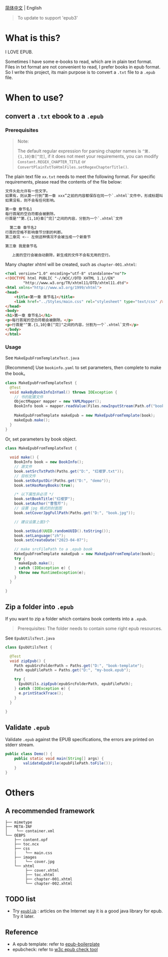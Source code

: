 [简体中文](./README.cn.md) | English

> To update to support 'epub3'

# What is this?

I LOVE EPUB.

Sometimes I have some e-books to read, which are in plain text format. 
Files in txt format are not convenient to read, I prefer books in epub format. 
So I write this project, its main purpose is to convert a `.txt` file to a `.epub` file.

# When to use?

## convert a `.txt` ebook to a `.epub`

### Prerequisites
> Note:
> 
> The default regular expression for parsing chapter names is `^第.{1,10}章[^完]`, 
> if it does not meet your requirements, you can modify `Constant.REGEX_CHAPTER_TITLE` or `ConvertPlainTxtToHtmlFiles.setRegexChapterTitle()`.

The plain text file `xx.txt` needs to meet the following format. For specific requirements, please read the contents of the file below:
```txt
文件头处允许有一些文字。
如果有，则从第一行到“第一章 xxx”之前的内容都保存在同一个`.xhtml`文件中，形成标题叫“引言”的章节。
如果没有，则不会有任何影响。

第一章 章节名1
每行首尾的空白符都会被删除。
行首是"^第.{1,10}章[^完]"之间的内容，分割为一个`.xhtml`文件

  第二章 章节名2
行首的空格不影响章节分割的判断。
第二章完 <-- 左侧这种情况不会被当成一个新章节

第三章 我是章节名

   上面的空行会被自动删除，新生成的文件不会有无用的空行。   
```

Many chapter xhtml will be created, such as `chapter-001.xhtml`:
```html
<?xml version="1.0" encoding="utf-8" standalone="no"?>
<!DOCTYPE html PUBLIC "-//W3C//DTD XHTML 1.1//EN"
        "http://www.w3.org/TR/xhtml11/DTD/xhtml11.dtd">
<html xmlns="http://www.w3.org/1999/xhtml">
<head>
    <title>第一章 章节名1</title>
    <link href="../Styles/main.css" rel="stylesheet" type="text/css" />
</head>
<body>
<h1>第一章 章节名1</h1>
<p>每行首尾的空白符都会被删除。</p>
<p>行首是"^第.{1,10}章[^完]"之间的内容，分割为一个`.xhtml`文件</p>
</body>
</html>
```

### Usage

See `MakeEpubFromTemplateTest.java`

[Recommend] Use `bookinfo.yaml` to set parameters, then complete to make the book。
```Java
class MakeEpubFromTemplateTest {
  @Test
  void makeByBookInfoInYaml() throws IOException {
    // 书的配置文件
    ObjectMapper mapper = new YAMLMapper();
    BookInfo book = mapper.readValue(Files.newInputStream(Path.of("bookinfo.yaml")), BookInfo.class);
    
    MakeEpubFromTemplate makeEpub = new MakeEpubFromTemplate(book);
    makeEpub.make();
  }
}
```

Or, set parameters by book object.
```Java
class MakeEpubFromTemplateTest {
    
  void make() {
    BookInfo book = new BookInfo();
    // 源文件
    book.setSrcTxtPath(Paths.get("D:", "红楼梦.txt"));
    // 目标文件
    book.setOutputDir(Paths.get("D:", "demo"));
    book.setHasManyBooks(true);

    /* 以下属性非必须 */
    book.setBookTitle("红楼梦");
    book.setAuthor("曹雪芹");
    // 设置 jpg 格式的封面图
    book.setCoverJpgFullPath(Paths.get("D:", "book.jpg"));

    // 建议设置上面3个

    book.setUuid(UUID.randomUUID().toString());
    book.setLanguage("zh");
    book.setCreateDate("2023-04-07");

    // make srcFilePath to a .epub book
    MakeEpubFromTemplate makeEpub = new MakeEpubFromTemplate(book);
    try {
      makeEpub.make();
    } catch (IOException e) {
      throw new RuntimeException(e);
    }
  }
  
}
```


## Zip a folder into `.epub`
If you want to zip a folder which contains book contents into a `.epub`. 

> Prerequisites: 
> The folder needs to contain some right epub resources.

See `EpubUtilsTest.java`

```Java
class EpubUtilsTest {

  @Test
  void zipEpub() {
    Path epubSrcFolderPath = Paths.get("D:", "book-template");
    Path epubFilePath = Paths.get("D:", "my-book.epub");

    try {
      EpubUtils.zipEpub(epubSrcFolderPath, epubFilePath);
    } catch (IOException e) {
      e.printStackTrace();
    }
  }
  
}
```

## Validate `.epub`
Validate `.epub` against the EPUB specifications, the errors are printed on stderr stream.
```java
public class Demo() {
    public static void main(String[] args) {
        validateEpubFile(epubFilePath.toFile());
    }
}
```

# Others
## A recommended framework
```
├── mimetype
├── META-INF
│    └── container.xml 
└── OEBPS 
    ├── content.opf
    ├── toc.ncx
    ├── css
    |    └── main.css
    ├── images
    |    └── cover.jpg
    └── xhtml
         ├── cover.xhtml
         ├── toc.xhtml
         ├── chapter-001.xhtml
         └── chapter-002.xhtml
```

## TODO list
+ Try [`epublib`](https://github.com/psiegman/epublib) : articles on the Internet say it is a good java library for epub. Try it later.

## Reference
+ A epub template: refer to [epub-boilerplate](https://github.com/javierarce/epub-boilerplate.git)
+ epubcheck: refer to [w3c epub check tool](https://github.com/w3c/epubcheck)
